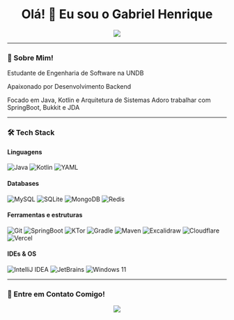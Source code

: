 <h1 align="center">Olá! 👋 Eu sou o Gabriel Henrique</h1>

<p align="center">
  <img src="https://visitor-badge.laobi.icu/badge?page_id=syncwrld.syncwrld&left_color=blue&right_color=lightgrey&left_text=Profile%20Views" />
</p>

---

### 🦖 Sobre Mim!  
Estudante de Engenharia de Software na UNDB

Apaixonado por Desenvolvimento Backend

Focado em Java, Kotlin e Arquitetura de Sistemas
Adoro trabalhar com SpringBoot, Bukkit e JDA

---

### 🛠 Tech Stack  
#### Linguagens  
![Java](https://img.shields.io/badge/Java-%23ED8B00.svg?style=for-the-badge&logo=openjdk&logoColor=white)
![Kotlin](https://img.shields.io/badge/Kotlin-%230095D5.svg?style=for-the-badge&logo=kotlin&logoColor=white)
![YAML](https://img.shields.io/badge/YAML-%23000000.svg?style=for-the-badge&logo=yaml&logoColor=white)

#### Databases  
![MySQL](https://img.shields.io/badge/MySQL-%2300f.svg?style=for-the-badge&logo=mysql&logoColor=white)
![SQLite](https://img.shields.io/badge/SQLite-%23003B57.svg?style=for-the-badge&logo=sqlite&logoColor=white)
![MongoDB](https://img.shields.io/badge/MongoDB-%2347A248.svg?style=for-the-badge&logo=mongodb&logoColor=white)
![Redis](https://img.shields.io/badge/Redis-%23DC382D.svg?style=for-the-badge&logo=redis&logoColor=white)

#### Ferramentas e estruturas  
![Git](https://img.shields.io/badge/Git-%F05032.svg?style=for-the-badge&logo=git&logoColor=white)
![SpringBoot](https://img.shields.io/badge/SpringBoot-%236DB33F.svg?style=for-the-badge&logo=springboot&logoColor=white)
![KTor](https://img.shields.io/badge/Ktor-%230095D5.svg?style=for-the-badge&logo=ktor&logoColor=white)
![Gradle](https://img.shields.io/badge/Gradle-%2302303A.svg?style=for-the-badge&logo=gradle&logoColor=white)
![Maven](https://img.shields.io/badge/Maven-%23C71A36.svg?style=for-the-badge&logo=apachemaven&logoColor=white)
![Excalidraw](https://img.shields.io/badge/Excalidraw-%6965DB.svg?style=for-the-badge&logo=excalidraw&logoColor=white)
![Cloudflare](https://img.shields.io/badge/Cloudflare-F38020.svg?style=for-the-badge&logo=Cloudflare&logoColor=white)
![Vercel](https://img.shields.io/badge/Vercel-%23000000.svg?style=for-the-badge&logo=vercel&logoColor=white)

#### IDEs & OS  
![IntelliJ IDEA](https://img.shields.io/badge/IntelliJ%20IDEA-%23000000.svg?style=for-the-badge&logo=intellij-idea&logoColor=white)
![JetBrains](https://img.shields.io/badge/JetBrains-%23000000.svg?style=for-the-badge&logo=jetbrains&logoColor=white)
![Windows 11](https://img.shields.io/badge/Windows%2011-%230078D6.svg?style=for-the-badge&logo=windows11&logoColor=white)

---

### 🤝 Entre em Contato Comigo!
<div align="center">
  <a href="https://discord.com/users/494573092107190272" target="_blank">
    <img src="https://img.shields.io/badge/Discord-%237289DA.svg?style=for-the-badge&logo=discord&logoColor=white" />
  </a>
